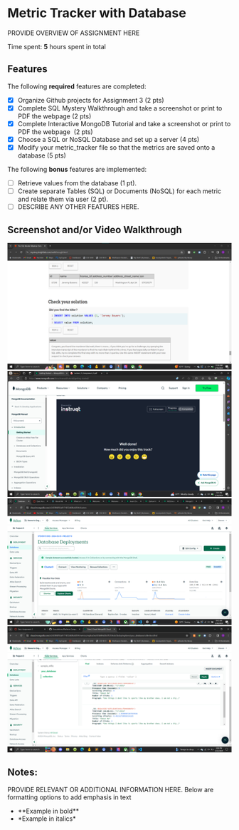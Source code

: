 # Metric Tracker with Database

PROVIDE OVERVIEW OF ASSIGNMENT HERE

Time spent: **5** hours spent in total

## Features

The following **required** features are completed:

- [X] Organize Github projects for Assignment 3 (2 pts)
- [X] Complete SQL Mystery Walkthrough and take a screenshot or print to PDF the webpage (2 pts)
- [X] Complete Interactive MongoDB Tutorial and take a screenshot or print to PDF the webpage  (2 pts)
- [X] Choose a SQL or NoSQL Database and set up a server (4 pts)
- [X] Modify your metric_tracker file so that the metrics are saved onto a database (5 pts)

The following **bonus** features are implemented:

- [ ] Retrieve values from the database (1 pt).
- [ ] Create separate Tables (SQL) or Documents (NoSQL) for each metric and relate them via user (2 pt).
- [ ] DESCRIBE ANY OTHER FEATURES HERE.

## Screenshot and/or Video Walkthrough

<img src="images/SQL_Tutorial.png" title='SQL' width='' alt='SQL' />

<img src="images/NoSQL_Tutorial.png" title='NoSQL' width='' alt='NoSQL' />

<img src="images/Set_up_database.png" title='database' width='' alt='database' />

<img src="images/database.png" title='mongoDB' width='' alt='mongoDB' />

## Notes:
PROVIDE RELEVANT OR ADDITIONAL INFORMATION HERE. Below are formatting options to add emphasis in text
<ul>
  <li>**Example in bold**</li>
  <li>*Example in italics*</li>
</ul>
